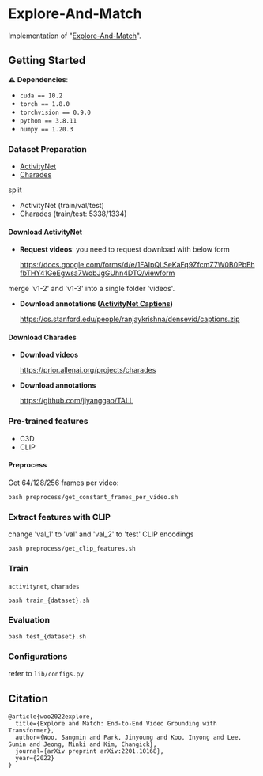 # Explore-And-Match

Implementation of "[Explore-And-Match](https://arxiv.org/abs/2201.10168)".

## Getting Started
:warning: **Dependencies**:
- `cuda == 10.2`
- `torch == 1.8.0`
- `torchvision == 0.9.0`
- `python == 3.8.11`
- `numpy == 1.20.3`

### Dataset Preparation
- [ActivityNet](https://ieeexplore.ieee.org/document/7298698)
- [Charades](http://ai2-website.s3.amazonaws.com/publications/hollywood-homes.pdf)

split
- ActivityNet (train/val/test)
- Charades (train/test: 5338/1334)


#### Download ActivityNet
- **Request videos**: you need to request download with below form

	https://docs.google.com/forms/d/e/1FAIpQLSeKaFq9ZfcmZ7W0B0PbEhfbTHY41GeEgwsa7WobJgGUhn4DTQ/viewform

merge 'v1-2' and 'v1-3' into a single folder 'videos'.

- **Download annotations ([ActivityNet Captions](https://arxiv.org/abs/1705.00754))**

	https://cs.stanford.edu/people/ranjaykrishna/densevid/captions.zip

#### Download Charades
- **Download videos**
	
	https://prior.allenai.org/projects/charades

- **Download annotations** 

	https://github.com/jiyanggao/TALL


### Pre-trained features
- C3D
- CLIP


#### Preprocess
Get 64/128/256 frames per video:
```
bash preprocess/get_constant_frames_per_video.sh
```

### Extract features with CLIP
change 'val_1' to 'val' and 'val_2' to 'test'
CLIP encodings
```
bash preprocess/get_clip_features.sh
```

### Train
`activitynet`, `charades`
```
bash train_{dataset}.sh
```

### Evaluation
```
bash test_{dataset}.sh
```

### Configurations
refer to `lib/configs.py`


## Citation

	@article{woo2022explore,
	  title={Explore and Match: End-to-End Video Grounding with Transformer},
	  author={Woo, Sangmin and Park, Jinyoung and Koo, Inyong and Lee, Sumin and Jeong, Minki and Kim, Changick},
	  journal={arXiv preprint arXiv:2201.10168},
	  year={2022}
	}
